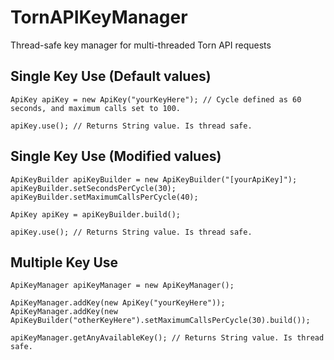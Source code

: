 # TornAPIKeyManager
Thread-safe key manager for multi-threaded Torn API requests

## Single Key Use (Default values)

```
ApiKey apiKey = new ApiKey("yourKeyHere"); // Cycle defined as 60 seconds, and maximum calls set to 100.

apiKey.use(); // Returns String value. Is thread safe.
```

## Single Key Use (Modified values)

```
ApiKeyBuilder apiKeyBuilder = new ApiKeyBuilder("[yourApiKey]");
apiKeyBuilder.setSecondsPerCycle(30);
apiKeyBuilder.setMaximumCallsPerCycle(40);

ApiKey apiKey = apiKeyBuilder.build();

apiKey.use(); // Returns String value. Is thread safe.
```

## Multiple Key Use

```
ApiKeyManager apiKeyManager = new ApiKeyManager();

ApiKeyManager.addKey(new ApiKey("yourKeyHere"));
ApiKeyManager.addKey(new ApiKeyBuilder("otherKeyHere").setMaximumCallsPerCycle(30).build());

apiKeyManager.getAnyAvailableKey(); // Returns String value. Is thread safe.
```
